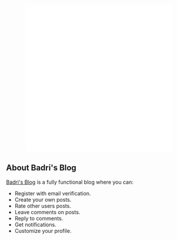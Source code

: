 <p align="center"><a href="https://badriblog.herokuapp.com/" target="_blank"><img src="./static/images/blogo.svg" width="400"></a></p>

## About Badri's Blog

[Badri's Blog](https://badriblog.herokuapp.com/) is a fully functional blog where you can:

- Register with email verification.
- Create your own posts.
- Rate other users posts.
- Leave comments on posts.
- Reply to comments.
- Get notifications.
- Customize your profile.